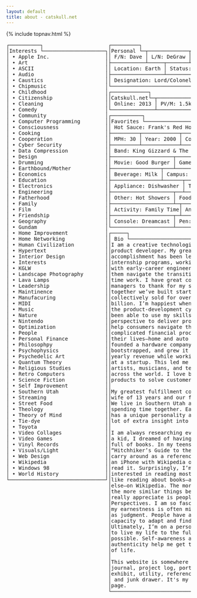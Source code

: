 ```yaml
---
layout: default
title: about - catskull.net
---
```

{% include topnav.html %}
<pre style="line-height: initial;">
┌──────────┐                     ┌─────────┐                              
│Interests └────────────────────┐│Personal └─┬─────────────┬─────────────┐
│ • Apple Inc.                  ││ F/N: Dave │ L/N: DeGraw │ M/I: W      │
│ • Art                         │├───────────┴─────┬───────┴─────────────┤
│ • ASCII                       ││ Location: Earth │ Status: Living      │
│ • Audio                       │├─────────────────┴─────────┬───────────┤
│ • Caustics                    ││ Designation: Lord/Colonel │ YOB: 1991 │
│ • Chipmusic                   │└───────────────────────────┴───────────┘
│ • Childhood                   │┌────────────┐                           
│ • Citizenship                 ││Catskull.net└─┬────────────┬───────────┐
│ • Cleaning                    ││ Online: 2013 │ PV/M: 1.5k │ Meaning: ?│
│ • Comedy                      │└──────────────┴────────────┴───────────┘
│ • Community                   │┌──────────┐                             
│ • Computer Programming        ││Favorites └─────────────────┬──────────┐
│ • Consciousness               ││ Hot Sauce: Frank's Red Hot │ TOD: 4:44│
│ • Cooking                     │├─────────┬────────────┬─────┴──────────┤
│ • Cooperation                 ││ MPH: 30 │ Year: 2000 │ Color: Blue    │
│ • Cyber Security              │├─────────┴────────────┴────────────────┤
│ • Data Compression            ││ Band: King Gizzard & The Lizard Wizard│
│ • Design                      │├────────────────────┬──────────────────┤
│ • Drumming                    ││ Movie: Good Burger │ Game: Cave Story │
│ • Earthbound/Mother           │├────────────────┬───┴──────────┬───────┤
│ • Economics                   ││ Beverage: Milk │ Campus: UCSC │ UVI: 2│
│ • Education                   │├────────────────┴──────┬───────┴───────┤
│ • Electronics                 ││ Appliance: Dishwasher │ Temp: 68°F    │
│ • Engineering                 │├────────────────────┬──┴───────────────┤
│ • Fatherhood                  ││ Other: Hot Showers │ Food: Tacos      │
│ • Family                      │├────────────────────┴─┬────────────────┤
│ • Film                        ││ Activity: Family Time│ Anime: Patlabor│
│ • Friendship                  │├────────────────────┬─┴────────────────┤
│ • Geography                   ││ Console: Dreamcast │ Pen: Rotring 600 │
│ • Gundam                      │└────────────────────┴──────────────────┘
│ • Home Improvement            │┌─────┐                                  
│ • Home Networking             ││ Bio └─────────────────────────────────┐
│ • Human Civilization          ││I am a creative technologist and       │
│ • Hypertext                   ││product developer. My greatest career  │
│ • Interior Design             ││accomplishment has been leading        │
│ • Interests                   ││internship programs, working closely   │
│ • KGLW                        ││with early-career engineers to help    │
│ • Landscape Photography       ││them navigate the transition into full-│
│ • Lava Lamps                  ││time work. I have great coworkers and  │
│ • Leadership                  ││managers to thank for my success, and  │
│ • Maintinence                 ││together we’ve built startups that have│
│ • Manufacuring                ││collectively sold for over $1.5        │
│ • MIDI                        ││billion. I’m happiest when I’m deep in │
│ • Music                       ││the product-development cycle, and I’ve│
│ • Nature                      ││been able to use my skills and         │
│ • Nintendo                    ││perspective to deliver products that   │
│ • Optimization                ││help consumers navigate the most       │
│ • People                      ││complicated financial processes of     │
│ • Personal Finance            ││their lives—home and auto purchases. I │
│ • Philosophpy                 ││founded a hardware company, fully      │
│ • Psychophysics               ││bootstrapped, and grew it to $80k in   │
│ • Psychedelic Art             ││yearly revenue while working full-time │
│ • Quantum Theory              ││at a startup. This led me to work with │
│ • Religious Studies           ││artists, musicians, and technologists  │
│ • Retro Computers             ││across the world. I love building      │
│ • Science Fiction             ││products to solve customers’ problems. │
│ • Self Improvement            ││                                       │
│ • Southern Utah               ││My greatest fulfillment comes from my  │
│ • Streaming                   ││wife of 13 years and our four children.│
│ • Street Food                 ││We live in Southern Utah and love      │
│ • Theology                    ││spending time together. Each of my kids│
│ • Theory of Mind              ││has a unique personality and brings a  │
│ • Tie-dye                     ││lot of extra insight into life.        │
│ • Toyota                      ││                                       │
│ • Video Collages              ││I am always researching everything. As │
│ • Video Games                 ││a kid, I dreamed of having a Game Boy  │
│ • Vinyl Records               ││full of books. In my teens, I wanted a │
│ • Visuals/Light               ││“Hitchhiker’s Guide to the Galaxy” to  │
│ • Web Design                  ││carry around as a reference. Now I have│
│ • Wikipedia                   ││an iPhone with Wikipedia on it, and I  │
│ • Windows 98                  ││read it. Surprisingly, I’m not very    │
│ • World History               ││interested in reading most books, but I│
└───────────────────────────────┘│like reading about books—and anything  │
                                 │else—on Wikipedia. The more I learn,   │
                                 │the more similar things become. What I │
                                 │really appreciate is people.           │
                                 │Perspectives. I am so fascinated that  │
                                 │my earnestness is often misinterpreted │
                                 │as judgment. People have an infinite   │
                                 │capacity to adapt and find happiness.  │
                                 │Ultimately, I’m on a personal journey  │
                                 │to live my life to the fullest extent  │
                                 │possible. Self-awareness and           │
                                 │authenticity help me get the most out  │
                                 │of life.                               │
                                 │                                       │
                                 │This website is somewhere in between a │
                                 │journal, project log, portfolio,       │
                                 │exhibit, utility, reference, tech demo,│
                                 │ and junk drawer. It's my personal home│
                                 │page.                                  │
                                 └───────────────────────────────────────┘
</pre>
